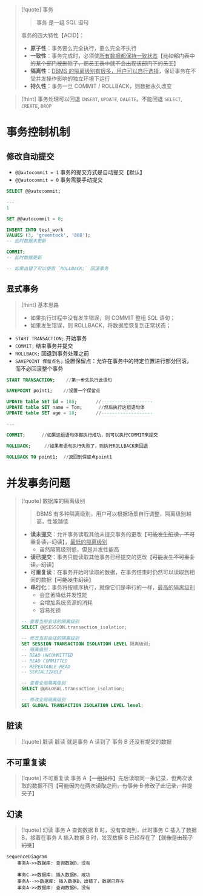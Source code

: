 
>[!quote] 事务
>>事务 是一组 SQL 语句
>
>事务的四大特性【ACID】：
> - **原子性**：事务要么完全执行，要么完全不执行
> - **一致性**：事务完成时，必须使<u>所有数据都保持一致状态</u>【~~比如部门表中的某个部门被删除了，那员工表中就不会出现该部门下的员工~~】
> - **隔离性**：<u>DBMS 的隔离级别有很多，用户可以自行选择</u>，保证事务在不受并发操作影响的独立环境下运行
> - **持久性**：事务一旦 COMMIT / ROLLBACK，则数据永久改变

>[!hint] 事务处理可以回退 `INSERT`, `UPDATE`, `DALETE`。不能回退 `SELECT`, `CREATE`, `DROP`

# 事务控制机制
## 修改自动提交
- `@@autocommit = 1` 事务的提交方式是自动提交【默认】
- `@@autocommit = 0` 事务需要手动提交

```sql
SELECT @@autocommit;

---
1
```

```sql
SET @@autocommit = 0;

INSERT INTO test_work
VALUES (3, 'greenteck', '888');
-- 此时数据未更新

COMMIT;
-- 此时数据更新

-- 如果出错了可以使用 `ROLLBACK;` 回滚事务
```

## 显式事务
>[!hint] 基本思路
>- 如果执行过程中没有发生错误，则 COMMIT 整组 SQL 语句；
>- 如果发生错误，则 ROLLBACK，将数据库恢复到正常状态；

- `START TRANSACTION;`  开始事务
- `COMMIT;`  结束事务并提交
- `ROLLBACK;`  回退到事务处理之前
- `SAVEPOINT 保留点名;`  设置保留点：允许在事务中的特定位置进行部分回滚，而不必回滚整个事务

```sql
START TRANSACTION;    //第一步先执行此语句

SAVEPOINT point1;    //设置一个保留点

UPDATE table SET id = 188;       //-------------------
UPDATE table SET name = Tom;      //然后执行这组语句体
UPDATE table SET age = 18;       //-------------------

---

COMMIT;      //如果这组语句体都执行成功，则可以执行COMMIT来提交

ROLLBACK;     //如果有语句执行失败了，则执行ROLLBACK来回退

ROLLBACK TO point1;  //返回到保留点point1
```

# 并发事务问题
>[!quote] 数据库的隔离级别
>>DBMS 有多种隔离级别，用户可以根据场景自行调整，隔离级别越高，性能越低
>
>- **读未提交**：允许事务读取其他未提交事务的更改【~~可能发生脏读，不可重复读，幻读~~】，<u>最低的隔离级别</u>
>	- 虽然隔离级别低，但是并发性能高
>- **读已提交**：事务只能读取其他事务已经提交的更改【~~可能发生不可重复读，幻读~~】
>- **可重复读**：在事务开始时读取的数据，在事务结束时仍然可以读取到相同的数据【~~可能发生幻读~~】
>- **串行化**：事务将按顺序执行，就像它们是串行的一样，<u>最高的隔离级别</u>
>	- 会显著降低并发性能
>	- 会增加系统资源的消耗
>	- 容易死锁
>
> ```sql
> -- 查看当前会话的隔离级别
> SELECT @@SESSION.transaction_isolation;
> 
> -- 修改当前会话的隔离级别
> SET SESSION TRANSACTION ISOLATION LEVEL 隔离级别;
> -- 隔离级别：
> -- READ UNCOMMITTED
> -- READ COMMITTED
> -- REPEATABLE READ
> -- SERIALIZABLE
> 
> -- 查看全局隔离级别
> SELECT @@GLOBAL.transaction_isolation;
> 
> -- 修改全局隔离级别
> SET GLOBAL TRANSACTION ISOLATION LEVEL level;
> ```

## 脏读
>[!quote] 脏读
>脏读 就是事务 A 读到了 事务 B 还没有提交的数据

## 不可重复读
>[!quote] 不可重复读
>事务 A【~~一组操作~~】先后读取同一条记录，但两次读取的数据不同【~~可能因为在两次读取之间，有事务 B 修改了此记录，并提交了~~】

## 幻读
>[!quote] 幻读
>事务 A 查询数据 B 时，没有查询到，此时事务 C 插入了数据 B，接着在事务 A 插入数据 B 时，发现数据 B 已经存在了【~~就像是出现了幻觉~~】

```mermaid
sequenceDiagram
    事务A->>数据库: 查询数据B，没有

    事务C->>数据库: 插入数据B，成功
	事务A-->>数据库: 插入数据B，出错了，数据已存在
    事务A->>数据库: 查询数据B，没有
```

